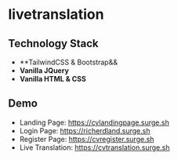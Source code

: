 # livetranslation

## Technology Stack

- **TailwindCSS & Bootstrap&&
- **Vanilla JQuery**
- **Vanilla HTML & CSS**

## Demo
- Landing Page: https://cvlandingpage.surge.sh
- Login Page: https://richerdland.surge.sh
- Register Page: https://cvregister.surge.sh
- Live Translation: https://cvtranslation.surge.sh
